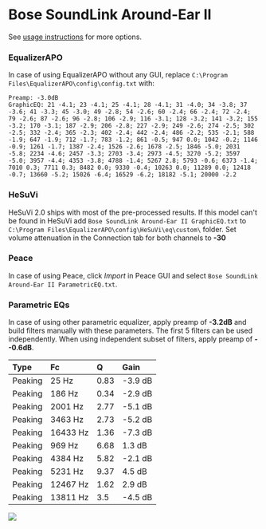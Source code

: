 # Bose SoundLink Around-Ear II
See [usage instructions](https://github.com/jaakkopasanen/AutoEq#usage) for more options.

### EqualizerAPO
In case of using EqualizerAPO without any GUI, replace `C:\Program Files\EqualizerAPO\config\config.txt`
with:
```
Preamp: -3.0dB
GraphicEQ: 21 -4.1; 23 -4.1; 25 -4.1; 28 -4.1; 31 -4.0; 34 -3.8; 37 -3.6; 41 -3.3; 45 -3.0; 49 -2.8; 54 -2.6; 60 -2.4; 66 -2.4; 72 -2.4; 79 -2.6; 87 -2.6; 96 -2.8; 106 -2.9; 116 -3.1; 128 -3.2; 141 -3.2; 155 -3.2; 170 -3.1; 187 -2.9; 206 -2.8; 227 -2.9; 249 -2.6; 274 -2.5; 302 -2.5; 332 -2.4; 365 -2.3; 402 -2.4; 442 -2.4; 486 -2.2; 535 -2.1; 588 -1.9; 647 -1.9; 712 -1.7; 783 -1.2; 861 -0.5; 947 0.0; 1042 -0.2; 1146 -0.9; 1261 -1.7; 1387 -2.4; 1526 -2.6; 1678 -2.5; 1846 -5.0; 2031 -5.8; 2234 -4.6; 2457 -3.3; 2703 -3.4; 2973 -4.5; 3270 -5.2; 3597 -5.0; 3957 -4.4; 4353 -3.8; 4788 -1.4; 5267 2.8; 5793 -0.6; 6373 -1.4; 7010 0.3; 7711 0.3; 8482 0.0; 9330 -0.4; 10263 0.0; 11289 0.0; 12418 -0.7; 13660 -5.2; 15026 -6.4; 16529 -6.2; 18182 -5.1; 20000 -2.2
```

### HeSuVi
HeSuVi 2.0 ships with most of the pre-processed results. If this model can't be found in HeSuVi add
`Bose SoundLink Around-Ear II GraphicEQ.txt` to `C:\Program Files\EqualizerAPO\config\HeSuVi\eq\custom\` folder.
Set volume attenuation in the Connection tab for both channels to **-30**

### Peace
In case of using Peace, click *Import* in Peace GUI and select `Bose SoundLink Around-Ear II ParametricEQ.txt`.

### Parametric EQs
In case of using other parametric equalizer, apply preamp of **-3.2dB** and build filters manually
with these parameters. The first 5 filters can be used independently.
When using independent subset of filters, apply preamp of **--0.6dB**.

| Type    | Fc       |    Q | Gain    |
|:--------|:---------|:-----|:--------|
| Peaking | 25 Hz    | 0.83 | -3.9 dB |
| Peaking | 186 Hz   | 0.34 | -2.9 dB |
| Peaking | 2001 Hz  | 2.77 | -5.1 dB |
| Peaking | 3463 Hz  | 2.73 | -5.2 dB |
| Peaking | 16433 Hz | 1.36 | -7.3 dB |
| Peaking | 969 Hz   | 6.68 | 1.3 dB  |
| Peaking | 4384 Hz  | 5.82 | -2.1 dB |
| Peaking | 5231 Hz  | 9.37 | 4.5 dB  |
| Peaking | 12467 Hz | 1.62 | 2.9 dB  |
| Peaking | 13811 Hz | 3.5  | -4.5 dB |

![](https://raw.githubusercontent.com/jaakkopasanen/AutoEq/master/results/rtings/avg/Bose%20SoundLink%20Around-Ear%20II/Bose%20SoundLink%20Around-Ear%20II.png)